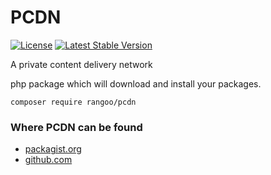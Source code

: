 # PCDN

[![License](https://poser.pugx.org/rangoo/pcdn/license)](https://packagist.org/packages/rangoo/pcdn)
[![Latest Stable Version](https://poser.pugx.org/rangoo/pcdn/version)](https://packagist.org/packages/rangoo/pcdn)

A private content delivery network

php package which will download and install your packages.

`composer require rangoo/pcdn`

### Where PCDN can be found
- [packagist.org][packagist]
- [github.com][github]




[packagist]: <https://packagist.org/packages/rangoo/pcdn>
[github]: <https://github.com/Guja1501/pcdn>

